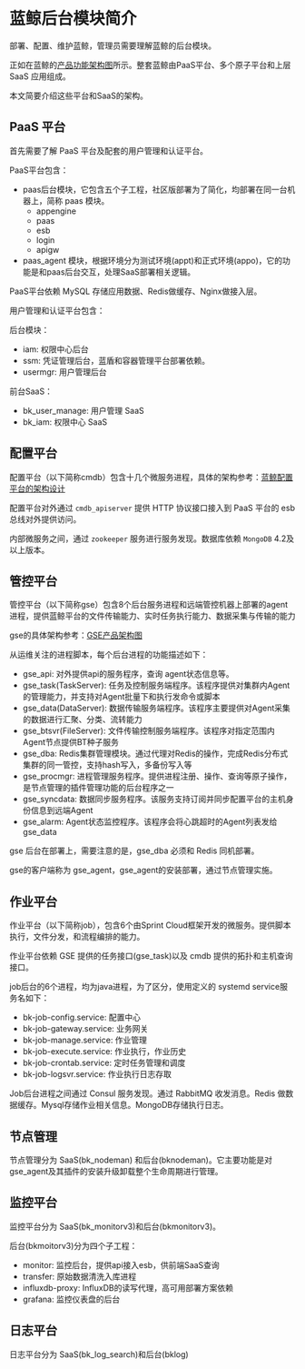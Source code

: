 # 蓝鲸后台模块简介

部署、配置、维护蓝鲸，管理员需要理解蓝鲸的后台模块。

正如在蓝鲸的[产品功能架构图](https://bk.tencent.com/static/images/product/framework_ce_zh.png)所示。整套蓝鲸由PaaS平台、多个原子平台和上层 SaaS 应用组成。

本文简要介绍这些平台和SaaS的架构。

## PaaS 平台

首先需要了解 PaaS 平台及配套的用户管理和认证平台。

PaaS平台包含：

- paas后台模块，它包含五个子工程，社区版部署为了简化，均部署在同一台机器上，简称 paas 模块。
    - appengine
    - paas
    - esb
    - login
    - apigw
- paas_agent 模块，根据环境分为测试环境(appt)和正式环境(appo)，它的功能是和paas后台交互，处理SaaS部署相关逻辑。

PaaS平台依赖 MySQL 存储应用数据、Redis做缓存、Nginx做接入层。

用户管理和认证平台包含：

后台模块：

- iam: 权限中心后台
- ssm: 凭证管理后台，蓝盾和容器管理平台部署依赖。
- usermgr: 用户管理后台

前台SaaS：

- bk_user_manage: 用户管理 SaaS
- bk_iam: 权限中心 SaaS

## 配置平台

配置平台（以下简称cmdb）包含十几个微服务进程，具体的架构参考：[蓝鲸配置平台的架构设计](https://github.com/Tencent/bk-cmdb/blob/master/docs/overview/architecture.md)

配置平台对外通过 `cmdb_apiserver` 提供 HTTP 协议接口接入到 PaaS 平台的 esb 总线对外提供访问。

内部微服务之间，通过 `zookeeper` 服务进行服务发现。数据库依赖 `MongoDB` 4.2及以上版本。

## 管控平台

管控平台（以下简称gse）包含8个后台服务进程和远端管控机器上部署的agent进程，提供蓝鲸平台的文件传输能力、实时任务执行能力、数据采集与传输的能力

gse的具体架构参考：[GSE产品架构图](https://bk.tencent.com/docs/document/6.0/143/6481)

从运维关注的进程脚本，每个后台进程的功能描述如下：

- gse_api: 对外提供api的服务程序，查询 agent状态信息等。
- gse_task(TaskServer): 任务及控制服务端程序。该程序提供对集群内Agent的管理能力，并支持对Agent批量下和执行发命令或脚本
- gse_data(DataServer): 数据传输服务端程序。该程序主要提供对Agent采集的数据进行汇聚、分类、流转能力
- gse_btsvr(FileServer): 文件传输控制服务端程序。该程序对指定范围内Agent节点提供BT种子服务
- gse_dba: Redis集群管理模块。通过代理对Redis的操作，完成Redis分布式集群的同一管控，支持hash写入，多备份写入等
- gse_procmgr: 进程管理服务程序。提供进程注册、操作、查询等原子操作，是节点管理的插件管理功能的后台程序之一
- gse_syncdata: 数据同步服务程序。该服务支持订阅并同步配置平台的主机身份信息到远端Agent
- gse_alarm: Agent状态监控程序。该程序会将心跳超时的Agent列表发给 gse_data


gse 后台在部署上，需要注意的是，gse_dba 必须和 Redis 同机部署。

gse的客户端称为 gse_agent，gse_agent的安装部署，通过节点管理实施。

## 作业平台

作业平台（以下简称job），包含6个由Sprint Cloud框架开发的微服务。提供脚本执行，文件分发，和流程编排的能力。

作业平台依赖 GSE 提供的任务接口(gse_task)以及 cmdb 提供的拓扑和主机查询接口。

job后台的6个进程，均为java进程，为了区分，使用定义的 systemd service服务名如下：

- bk-job-config.service:    配置中心
- bk-job-gateway.service:   业务网关
- bk-job-manage.service:    作业管理
- bk-job-execute.service:   作业执行，作业历史
- bk-job-crontab.service:   定时任务管理和调度
- bk-job-logsvr.service:    作业执行日志存取

Job后台进程之间通过 Consul 服务发现。通过 RabbitMQ 收发消息。Redis 做数据缓存。Mysql存储作业相关信息。MongoDB存储执行日志。

## 节点管理

节点管理分为 SaaS(bk_nodeman) 和后台(bknodeman)。它主要功能是对gse_agent及其插件的安装升级卸载整个生命周期进行管理。

## 监控平台

监控平台分为 SaaS(bk_monitorv3)和后台(bkmonitorv3)。

后台(bkmoitorv3)分为四个子工程：

- monitor: 监控后台，提供api接入esb，供前端SaaS查询
- transfer: 原始数据清洗入库进程
- influxdb-proxy: InfluxDB的读写代理，高可用部署方案依赖
- grafana: 监控仪表盘的后台

## 日志平台

日志平台分为 SaaS(bk_log_search)和后台(bklog)
